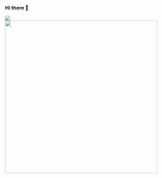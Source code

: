 ### Hi there 👋

<a>
  <img align="center" heigth="200" src="https://github-readme-stats.vercel.app/api?username=wxmbaci&show_icons=true&theme=radical&card_width=100%"" />
  <img align="center" heigth="200"  width ="500" src="https://github-readme-stats.vercel.app/api/top-langs/?username=wxmbaci&show_icons=true&theme=radical&layout=compact" />
</a>
